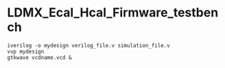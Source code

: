 # LDMX_Ecal_Hcal_Firmware_testbench

```
iverilog -o mydesign verilog_file.v simulation_file.v
vvp mydesign
gtkwave vcdname.vcd &
```
